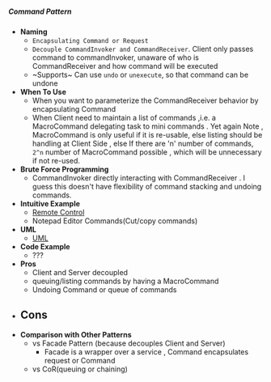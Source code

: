 ##### Command Pattern
- **Naming**
    - `Encapsulating Command or Request` 
    - `Decouple CommandInvoker and CommandReceiver`. Client only passes command to commandInvoker, unaware of who is CommandReceiver and how command will be executed
    - ~Supports~ Can use `undo` or `unexecute`, so that command can be undone
- **When To Use**
    - When you want to parameterize the CommandReceiver behavior by encapsulating Command
    - When Client need to maintain a list of commands ,i.e. a MacroCommand delegating task to mini commands . Yet again Note , MacroCommand is only useful if it is re-usable, else listing should be handling at Client Side , else If there are 'n' number of commands, `2^n` number of MacroCommand possible , which will be unnecessary if not re-used.      
- **Brute Force Programming**
    - CommandInvoker directly interacting with CommandReceiver . I guess this doesn't have flexibility of command stacking and undoing commands.
- **Intuitive Example**
    - [Remote Control](https://www.geeksforgeeks.org/command-pattern/)    
    - Notepad Editor Commands(Cut/copy commands) 
- **UML**
    - [UML](UML.puml)
- **Code Example**
    - ???
- **Pros**
    - Client and Server decoupled 
    - queuing/listing commands by having a MacroCommand
    - Undoing Command or queue of commands
- **Cons**
    - 
- **Comparison with Other Patterns**
    - vs Facade Pattern (because decouples Client and Server)
        - Facade is a wrapper over a service , Command encapsulates request or Command 
    - vs CoR(queuing or chaining)
